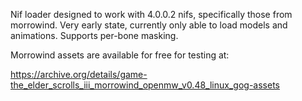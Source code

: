 Nif loader designed to work with 4.0.0.2 nifs, specifically those from morrowind. Very early state, currently only able to load models and animations. Supports per-bone masking. 

Morrowind assets are available for free for testing at:

https://archive.org/details/game-the_elder_scrolls_iii_morrowind_openmw_v0.48_linux_gog-assets
